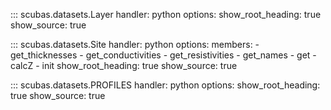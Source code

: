 <!-- 
Author(s): Shibaji Chakraborty, Xueling Shi

Disclaimer:
SCUBAS is under the MIT license found in the root directory LICENSE.md 
Everyone is permitted to copy and distribute verbatim copies of this license 
document.

This version of the MIT Public License incorporates the terms
and conditions of MIT General Public License.
-->

::: scubas.datasets.Layer
    handler: python
    options:
      show_root_heading: true
      show_source: true
      
::: scubas.datasets.Site
    handler: python
    options:
      members:
        - get_thicknesses
        - get_conductivities
        - get_resistivities
        - get_names
        - get
        - calcZ
        - init
      show_root_heading: true
      show_source: true
      
::: scubas.datasets.PROFILES
    handler: python
    options:
      show_root_heading: true
      show_source: true